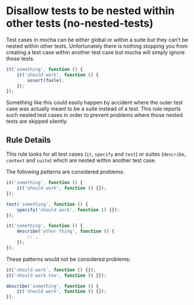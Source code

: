 # Disallow tests to be nested within other tests (no-nested-tests)

Test cases in mocha can be either global or within a suite but they can’t be nested within other tests. Unfortunately there is nothing stopping you from creating a test case within another test case but mocha will simply ignore those tests.

```js
it('something', function () {
    it('should work', function () {
        assert(fasle);
    });
});
```
Something like this could easily happen by accident where the outer test case was actually meant to be a suite instead of a test.
This rule reports such nested test cases in order to prevent problems where those nested tests are skipped silently.

## Rule Details

This rule looks for all test cases (`it`, `specify` and `test`) or suites (`describe`, `context` and `suite`) which are nested within another test case.

The following patterns are considered problems:

```js
it('something', function () {
    it('should work', function () {});
});

test('something', function () {
    specify('should work', function () {});
});

it('something', function () {
    describe('other thing', function () {
        // …
    });
});

```

These patterns would not be considered problems:

```js
it('should work', function () {});
it('should work too', function () {});

describe('something', function () {
    it('should work', function () {});
});
```
